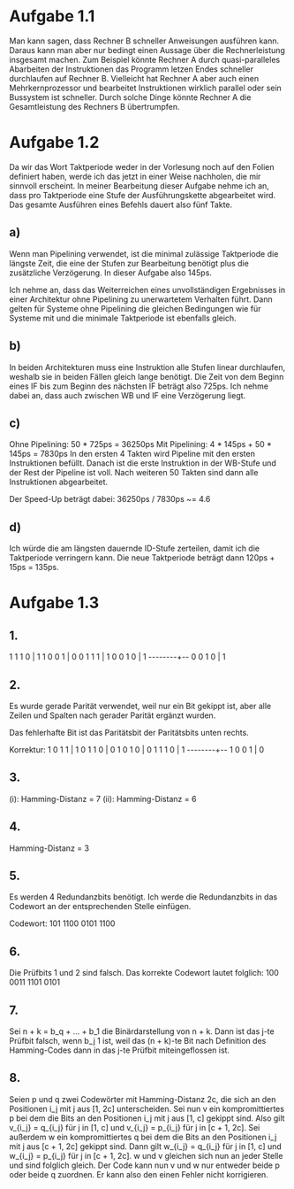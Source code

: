 # Aufgabe 1.1

Man kann sagen, dass Rechner B schneller Anweisungen ausführen kann.
Daraus kann man aber nur bedingt einen Aussage über die Rechnerleistung insgesamt machen.
Zum Beispiel könnte Rechner A durch quasi-paralleles Abarbeiten der Instruktionen das Programm letzen Endes schneller durchlaufen auf Rechner B.
Vielleicht hat Rechner A aber auch einen Mehrkernprozessor und bearbeitet Instruktionen wirklich parallel oder sein Bussystem ist schneller.
Durch solche Dinge könnte Rechner A die Gesamtleistung des Rechners B übertrumpfen.

# Aufgabe 1.2

Da wir das Wort Taktperiode weder in der Vorlesung noch auf den Folien definiert haben, werde ich das jetzt in einer Weise nachholen, die mir sinnvoll erscheint.
In meiner Bearbeitung dieser Aufgabe nehme ich an, dass pro Taktperiode eine Stufe der Ausführungskette abgearbeitet wird.
Das gesamte Ausführen eines Befehls dauert also fünf Takte.

## a)

Wenn man Pipelining verwendet, ist die minimal zulässige Taktperiode die längste Zeit, die eine der Stufen zur Bearbeitung benötigt plus die zusätzliche Verzögerung.
In dieser Aufgabe also 145ps.

Ich nehme an, dass das Weiterreichen eines unvollständigen Ergebnisses in einer Architektur ohne Pipelining zu unerwartetem Verhalten führt.
Dann gelten für Systeme ohne Pipelining die gleichen Bedingungen wie für Systeme mit und die minimale Taktperiode ist ebenfalls gleich.

## b)

In beiden Architekturen muss eine Instruktion alle Stufen linear durchlaufen, weshalb sie in beiden Fällen gleich lange benötigt.
Die Zeit von dem Beginn eines IF bis zum Beginn des nächsten IF beträgt also 725ps.
Ich nehme dabei an, dass auch zwischen WB und IF eine Verzögerung liegt.

## c)

Ohne Pipelining: 50 * 725ps = 36250ps
Mit Pipelining: 4 * 145ps + 50 * 145ps = 7830ps
In den ersten 4 Takten wird Pipeline mit den ersten Instruktionen befüllt.
Danach ist die erste Instruktion in der WB-Stufe und der Rest der Pipeline ist voll.
Nach weiteren 50 Takten sind dann alle Instruktionen abgearbeitet.

Der Speed-Up beträgt dabei: 36250ps / 7830ps ~= 4.6

## d)

Ich würde die am längsten dauernde ID-Stufe zerteilen, damit ich die Taktperiode verringern kann.
Die neue Taktperiode beträgt dann 120ps + 15ps = 135ps.

# Aufgabe 1.3

## 1.

1 1 1 0 | 1
1 0 0 1 | 0
0 1 1 1 | 1
0 0 1 0 | 1
--------+--
0 0 1 0 | 1

## 2.

Es wurde gerade Parität verwendet, weil nur ein Bit gekippt ist, aber alle Zeilen und Spalten nach gerader Parität ergänzt wurden.

Das fehlerhafte Bit ist das Paritätsbit der Paritätsbits unten rechts.

Korrektur:
1 0 1 1 | 1
0 1 1 0 | 0
1 0 1 0 | 0
1 1 1 0 | 1
--------+--
1 0 0 1 | 0

## 3.

(i): Hamming-Distanz = 7
(ii): Hamming-Distanz = 6

## 4.

Hamming-Distanz = 3

## 5.

Es werden 4 Redundanzbits benötigt.
Ich werde die Redundanzbits in das Codewort an der entsprechenden Stelle einfügen.

Codewort: 101 1100 0101 1100

## 6.

Die Prüfbits 1 und 2 sind falsch.
Das korrekte Codewort lautet folglich: 100 0011 1101 0101

## 7.

Sei n + k = b_q + ... + b_1 die Binärdarstellung von n + k.
Dann ist das j-te Prüfbit falsch, wenn b_j 1 ist, weil das (n + k)-te Bit nach Definition des Hamming-Codes dann in das j-te Prüfbit miteingeflossen ist.

## 8.

Seien p und q zwei Codewörter mit Hamming-Distanz 2c, die sich an den Positionen i_j mit j aus [1, 2c] unterscheiden.
Sei nun v ein kompromittiertes p bei dem die Bits an den Positionen i_j mit j aus [1, c] gekippt sind.
Also gilt v_{i_j} = q_{i_j} für j in [1, c] und v_{i_j} = p_{i_j} für j in [c + 1, 2c].
Sei außerdem w ein kompromittiertes q bei dem die Bits an den Positionen i_j mit j aus [c + 1, 2c] gekippt sind.
Dann gilt w_{i_j} = q_{i_j} für j in [1, c] und w_{i_j} = p_{i_j} für j in [c + 1, 2c].
w und v gleichen sich nun an jeder Stelle und sind folglich gleich.
Der Code kann nun v und w nur entweder beide p oder beide q zuordnen.
Er kann also den einen Fehler nicht korrigieren.
